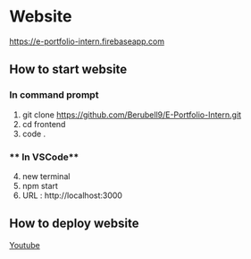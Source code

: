 # **Website**
https://e-portfolio-intern.firebaseapp.com

## **How to start website**
### **In command prompt**
1. git clone https://github.com/Berubell9/E-Portfolio-Intern.git
2. cd frontend
3. code .
### ** In VSCode**
4. new terminal
5. npm start
6. URL : http://localhost:3000

## **How to deploy website**
[Youtube](https://www.youtube.com/watch?v=B7cUCfM4Wg4)
